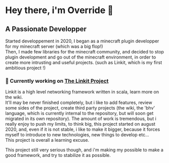 # Hey there, i'm Override 👋

## A Passionate Developper

Started developpement in 2020, I began as a minecraft plugin developper for my minecraft server (which was a big flop!)  
Then, I made few libraries for the minecraft community, and decided to stop plugin development and go out of the minecraft environment, in order to create more intrusting and useful projects. (such as Linkit, which is my first ambitious project !)

### 🔭 Currently working on [The Linkit Project](https://override-6.github.io/Linkit/)
Linkit is a high level networking framework written in scala, learn more on the wiki.  
It'll may be never finished completely, but i like to add features, review some sides of the project, create third party projects (the wiki, the 'bhv' language, which is currently internal to the repository, but will soon get migrated in its own repository). The amount of work is tremendous, but i really enjoy to push my limits, to
think big, this project started on august 2020, and, even if it is not stable, i like to make it bigger, because it forces myself to introduce to new technologies, new things to develop etc...  
This project is overall a learning excuse.  

This project still very serious though, and i'm making my possible to make a good framework, and try to stabilize it as possible.  
